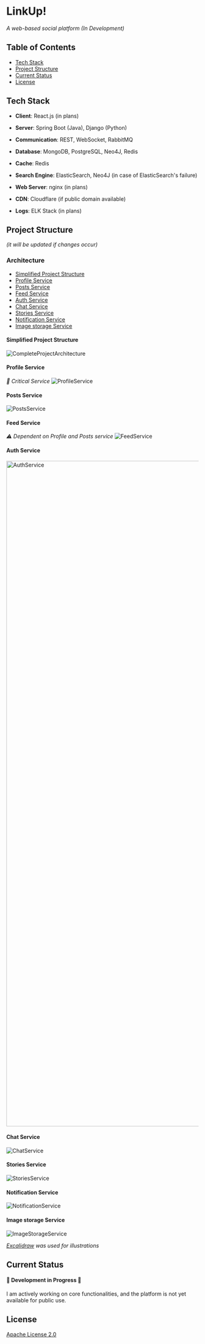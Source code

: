 # LinkUp!
*A web-based social platform (In Development)*

## Table of Contents
 - [Tech Stack](#tech-stack)
 - [Project Structure](#project-structure)
 - [Current Status](#current-status)
 - [License](#license)

## Tech Stack
- **Client**: React.js (in plans)

- **Server**: Spring Boot (Java), Django (Python)

- **Communication**: REST, WebSocket, RabbitMQ

- **Database**: MongoDB, PostgreSQL, Neo4J, Redis

- **Cache**: Redis

- **Search Engine**: ElasticSearch, Neo4J (in case of ElasticSearch's failure)

- **Web Server**: nginx (in plans)

- **CDN**: Cloudflare (if public domain available)

- **Logs**: ELK Stack (in plans)

## Project Structure 
*(it will be updated if changes occur)*

### Architecture
  - [Simplified Project Structure](#simplified-project-structure)
  - [Profile Service](#profile-service)
  - [Posts Service](#posts-service)
  - [Feed Service](#feed-service)
  - [Auth Service](#auth-service)
  - [Chat Service](#chat-service)
  - [Stories Service](#stories-service)
  - [Notification Service](#notification-service)
  - [Image storage Service](#image-storage-service)

#### Simplified Project Structure
![CompleteProjectArchitecture](https://github.com/user-attachments/assets/348d2da5-7a2b-493d-b5e9-c098ba759d31)

#### Profile Service 
*🛑 Critical Service*
![ProfileService](https://github.com/user-attachments/assets/548e812b-d985-4dfa-8fdd-5bb9f9152b52)

#### Posts Service
![PostsService](https://github.com/user-attachments/assets/7535f4ff-28a5-40ab-a8cd-d1849a4ee389)

#### Feed Service
*⚠️ Dependent on Profile and Posts service*
![FeedService](https://github.com/user-attachments/assets/6c921ac1-5368-415b-8372-e3bdb0418067)

#### Auth Service
<img width="2935" height="1739" alt="AuthService" src="https://github.com/user-attachments/assets/6f426fde-9361-4512-9d8e-6d6a79d48a3f" />

#### Chat Service
![ChatService](https://github.com/user-attachments/assets/23e2ff4e-6e05-4f15-a2fa-ae9da251a9dc)

#### Stories Service
![StoriesService](https://github.com/user-attachments/assets/4830ad49-696f-49f0-b7da-cb593740538a)

#### Notification Service
![NotificationService](https://github.com/user-attachments/assets/6c7b4054-cc8a-4f88-8491-7599be8dad79)

#### Image storage Service
![ImageStorageService](https://github.com/user-attachments/assets/08e6f7bb-bc8f-4cb8-86aa-bc4d902a8a09)

*[Excalidraw](https://excalidraw.com/) was used for illustrations*

## Current Status

#### 🚧 Development in Progress 🚧

I am actively working on core functionalities, and the platform is not yet available for public use.

## License
[Apache License 2.0](https://choosealicense.com/licenses/apache-2.0/)
